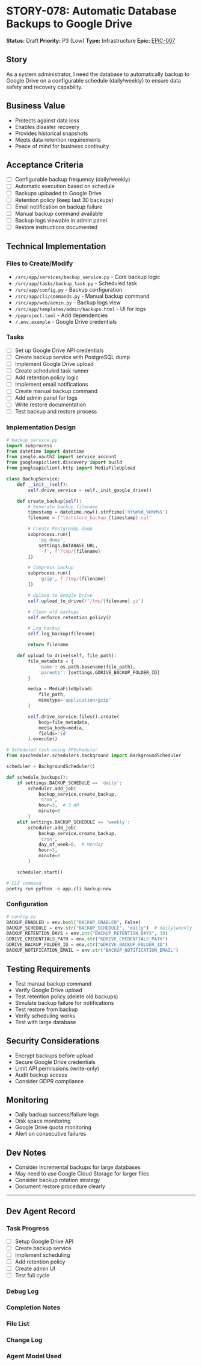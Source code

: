 # STORY-078: Automatic Database Backups to Google Drive

**Status:** Draft
**Priority:** P3 (Low)
**Type:** Infrastructure
**Epic:** [EPIC-007](./EPIC-007-system-improvements.md)

## Story
As a system administrator, I need the database to automatically backup to Google Drive on a configurable schedule (daily/weekly) to ensure data safety and recovery capability.

## Business Value
- Protects against data loss
- Enables disaster recovery
- Provides historical snapshots
- Meets data retention requirements
- Peace of mind for business continuity

## Acceptance Criteria
- [ ] Configurable backup frequency (daily/weekly)
- [ ] Automatic execution based on schedule
- [ ] Backups uploaded to Google Drive
- [ ] Retention policy (keep last 30 backups)
- [ ] Email notification on backup failure
- [ ] Manual backup command available
- [ ] Backup logs viewable in admin panel
- [ ] Restore instructions documented

## Technical Implementation

### Files to Create/Modify
- `/src/app/services/backup_service.py` - Core backup logic
- `/src/app/tasks/backup_task.py` - Scheduled task
- `/src/app/config.py` - Backup configuration
- `/src/app/cli/commands.py` - Manual backup command
- `/src/app/web/admin.py` - Backup logs view
- `/src/app/templates/admin/backups.html` - UI for logs
- `/pyproject.toml` - Add dependencies
- `/.env.example` - Google Drive credentials

### Tasks
- [ ] Set up Google Drive API credentials
- [ ] Create backup service with PostgreSQL dump
- [ ] Implement Google Drive upload
- [ ] Create scheduled task runner
- [ ] Add retention policy logic
- [ ] Implement email notifications
- [ ] Create manual backup command
- [ ] Add admin panel for logs
- [ ] Write restore documentation
- [ ] Test backup and restore process

### Implementation Design
```python
# backup_service.py
import subprocess
from datetime import datetime
from google.oauth2 import service_account
from googleapiclient.discovery import build
from googleapiclient.http import MediaFileUpload

class BackupService:
    def __init__(self):
        self.drive_service = self._init_google_drive()

    def create_backup(self):
        # Generate backup filename
        timestamp = datetime.now().strftime('%Y%m%d_%H%M%S')
        filename = f"techstore_backup_{timestamp}.sql"

        # Create PostgreSQL dump
        subprocess.run([
            'pg_dump',
            settings.DATABASE_URL,
            '-f', f'/tmp/{filename}'
        ])

        # Compress backup
        subprocess.run([
            'gzip', f'/tmp/{filename}'
        ])

        # Upload to Google Drive
        self.upload_to_drive(f'/tmp/{filename}.gz')

        # Clean old backups
        self.enforce_retention_policy()

        # Log backup
        self.log_backup(filename)

        return filename

    def upload_to_drive(self, file_path):
        file_metadata = {
            'name': os.path.basename(file_path),
            'parents': [settings.GDRIVE_BACKUP_FOLDER_ID]
        }

        media = MediaFileUpload(
            file_path,
            mimetype='application/gzip'
        )

        self.drive_service.files().create(
            body=file_metadata,
            media_body=media,
            fields='id'
        ).execute()
```

```python
# Scheduled task using APScheduler
from apscheduler.schedulers.background import BackgroundScheduler

scheduler = BackgroundScheduler()

def schedule_backups():
    if settings.BACKUP_SCHEDULE == 'daily':
        scheduler.add_job(
            backup_service.create_backup,
            'cron',
            hour=3,  # 3 AM
            minute=0
        )
    elif settings.BACKUP_SCHEDULE == 'weekly':
        scheduler.add_job(
            backup_service.create_backup,
            'cron',
            day_of_week=0,  # Monday
            hour=3,
            minute=0
        )

    scheduler.start()
```

```bash
# CLI command
poetry run python -m app.cli backup-now
```

### Configuration
```python
# config.py
BACKUP_ENABLED = env.bool("BACKUP_ENABLED", False)
BACKUP_SCHEDULE = env.str("BACKUP_SCHEDULE", "daily")  # daily|weekly
BACKUP_RETENTION_DAYS = env.int("BACKUP_RETENTION_DAYS", 30)
GDRIVE_CREDENTIALS_PATH = env.str("GDRIVE_CREDENTIALS_PATH")
GDRIVE_BACKUP_FOLDER_ID = env.str("GDRIVE_BACKUP_FOLDER_ID")
BACKUP_NOTIFICATION_EMAIL = env.str("BACKUP_NOTIFICATION_EMAIL")
```

## Testing Requirements
- Test manual backup command
- Verify Google Drive upload
- Test retention policy (delete old backups)
- Simulate backup failure for notifications
- Test restore from backup
- Verify scheduling works
- Test with large database

## Security Considerations
- Encrypt backups before upload
- Secure Google Drive credentials
- Limit API permissions (write-only)
- Audit backup access
- Consider GDPR compliance

## Monitoring
- Daily backup success/failure logs
- Disk space monitoring
- Google Drive quota monitoring
- Alert on consecutive failures

## Dev Notes
- Consider incremental backups for large databases
- May need to use Google Cloud Storage for larger files
- Consider backup rotation strategy
- Document restore procedure clearly

---

## Dev Agent Record

### Task Progress
- [ ] Setup Google Drive API
- [ ] Create backup service
- [ ] Implement scheduling
- [ ] Add retention policy
- [ ] Create admin UI
- [ ] Test full cycle

### Debug Log

### Completion Notes

### File List

### Change Log

### Agent Model Used
